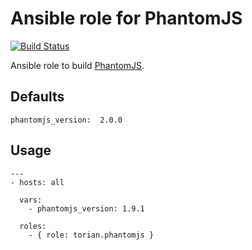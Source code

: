 # Ansible role for PhantomJS

[![Build Status](https://travis-ci.org/torian/ansible-role-phantomjs.svg)](https://travis-ci.org/torian/ansible-role-phantomjs)

Ansible role to build [PhantomJS](http://phantomjs.org/).

## Defaults

```
phantomjs_version:  2.0.0
```

## Usage

```
---
- hosts: all

  vars:
    - phantomjs_version: 1.9.1

  roles:
    - { role: torian.phantomjs }

```

